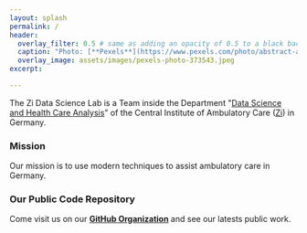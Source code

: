 ```yaml
---
layout: splash
permalink: /
header:
  overlay_filter: 0.5 # same as adding an opacity of 0.5 to a black background
  caption: "Photo: [**Pexels**](https://www.pexels.com/photo/abstract-art-blur-bright-373543/)"
  overlay_image: assets/images/pexels-photo-373543.jpeg
excerpt: 

---
```


The Zi Data Science Lab is a Team inside the Department "[Data Science and Health Care Analysis](https://www.zi.de/das-zi/fachbereiche/data-science-und-versorgungsanalysen)" of the Central Institute of Ambulatory Care ([Zi](https://www.zi.de)) in Germany. 

### Mission

Our mission is to use modern techniques to assist ambulatory care in Germany.


### Our Public Code Repository

Come visit us on our **[GitHub Organization](https://github.com/zidatalab)** and see our latests public work.